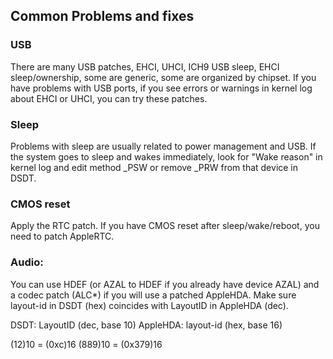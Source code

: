 ## Common Problems and fixes

### USB
There are many USB patches, EHCI, UHCI, ICH9 USB sleep, EHCI sleep/ownership, some are generic, some are organized by chipset.
If you have problems with USB ports, if you see errors or warnings in kernel log about EHCI or UHCI, you can try these patches. 

### Sleep
Problems with sleep are usually related to power management and USB.
If the system goes to sleep and wakes immediately, look for "Wake reason" in kernel log and edit method _PSW or remove _PRW from that device in DSDT.

### CMOS reset
Apply the RTC patch.
If you have CMOS reset after sleep/wake/reboot, you need to patch AppleRTC.

### Audio:
You can use HDEF (or AZAL to HDEF if you already have device AZAL) and a codec patch (ALC*) if you will use a patched AppleHDA.
Make sure layout-id in DSDT (hex) coincides with LayoutID in AppleHDA (dec).

DSDT: LayoutID (dec, base 10)
AppleHDA: layout-id (hex, base 16)

(12)10 = (0xc)16
(889)10 = (0x379)16

